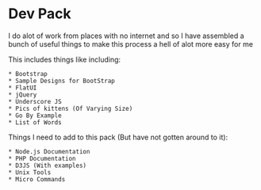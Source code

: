 Dev Pack
===

I do alot of work from places with no internet and so I have assembled a bunch of useful things to make this process a hell of alot more easy for me

This includes things like including:

	* Bootstrap
	* Sample Designs for BootStrap
	* FlatUI
	* jQuery
	* Underscore JS
	* Pics of kittens (Of Varying Size)
	* Go By Example
	* List of Words
	
Things I need to add to this pack (But have not gotten around to it):

	* Node.js Documentation
	* PHP Documentation
	* D3JS (With examples)
	* Unix Tools
	* Micro Commands
	
